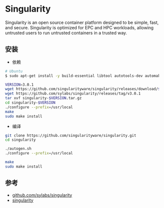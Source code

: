 # Singularity

Singularity is an open source container platform designed to be simple, fast, and secure. Singularity is optimized for EPC and HPC workloads, allowing untrusted users to run untrusted containers in a trusted way.

## 安装

* 依赖

```bash
# Ubuntu
$ sudo apt-get install -y build-essential libtool autotools-dev automake autoconf
```

```bash
VERSION=3.0.1
wget https://github.com/singularityware/singularity/releases/download/$VERSION/singularity-$VERSION.tar.gz
wget https://github.com/sylabs/singularity/releases/tag/v3.0.1
tar xvf singularity-$VERSION.tar.gz
cd singularity-$VERSION
./configure --prefix=/usr/local
make
sudo make install
```

* 编译

```bash
git clone https://github.com/singularityware/singularity.git
cd singularity

./autogen.sh
./configure --prefix=/usr/local

make
sudo make install
```

## 参考

* [github.com/sylabs/singularity](https://github.com/sylabs/singularity)
* [singularity](https://www.jianshu.com/p/5b5e2f1bd057)
